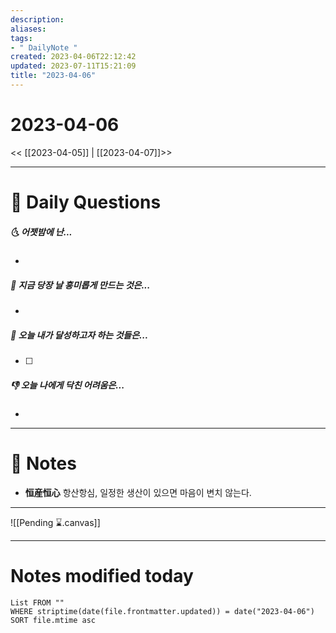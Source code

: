 ```yaml
---
description:
aliases: 
tags:
- " DailyNote "
created: 2023-04-06T22:12:42
updated: 2023-07-11T15:21:09
title: "2023-04-06"
---
```


# 2023-04-06

<< [[2023-04-05]] | [[2023-04-07]]>>

---
# 📅 Daily Questions

##### 🌜 어젯밤에 난...

- 

##### 🙌 지금 당장 날 흥미롭게 만드는 것은...

- 

##### 🚀 오늘 내가 달성하고자 하는 것들은...

- [ ] 

##### 👎 오늘 나에게 닥친 어려움은...

- 

---

# 📝 Notes

- **恒産恒心** 항산항심, 일정한 생산이 있으면 마음이 변치 않는다.

___

![[Pending ⌛.canvas]]

---
# Notes modified today

```dataview
List FROM "" 
WHERE striptime(date(file.frontmatter.updated)) = date("2023-04-06") 
SORT file.mtime asc
```
